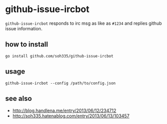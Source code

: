 # github-issue-ircbot

```github-issue-ircbot``` responds to irc msg as like as ```#1234``` and replies github issue information.

## how to install

```
go install github.com/soh335/github-issue-ircbot
```

## usage

```
github-issue-ircbot --config /path/to/config.json
```

## see also

* http://blog.handlena.me/entry/2013/06/12/234712
* http://soh335.hatenablog.com/entry/2013/06/13/103457
